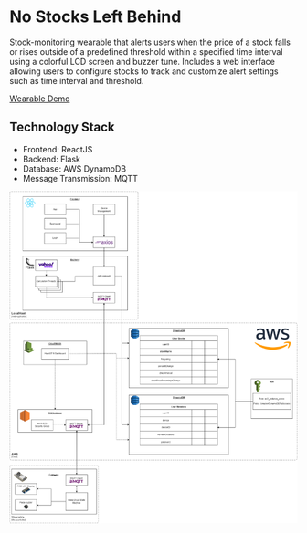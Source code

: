 # No Stocks Left Behind
Stock-monitoring wearable that alerts users when the price of a stock falls or rises outside of a predefined threshold within a specified time interval using a colorful LCD screen and buzzer tune. Includes a web interface allowing users to configure stocks to track and customize alert settings such as time interval and threshold.

[Wearable Demo](https://www.youtube.com/watch?v=QkWaab9HHJM)

## Technology Stack
* Frontend: ReactJS
* Backend: Flask
* Database: AWS DynamoDB
* Message Transmission: MQTT

![Design Diagram](https://github.com/hmillersarah/stock-wearable/blob/main/docs/System%20Diagram.drawio.png)

